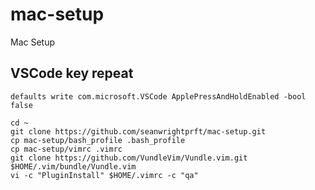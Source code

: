 # mac-setup
Mac Setup

## VSCode key repeat
```
defaults write com.microsoft.VSCode ApplePressAndHoldEnabled -bool false
```

```
cd ~
git clone https://github.com/seanwrightprft/mac-setup.git
cp mac-setup/bash_profile .bash_profile
cp mac-setup/vimrc .vimrc
git clone https://github.com/VundleVim/Vundle.vim.git $HOME/.vim/bundle/Vundle.vim
vi -c "PluginInstall" $HOME/.vimrc -c "qa"
```
